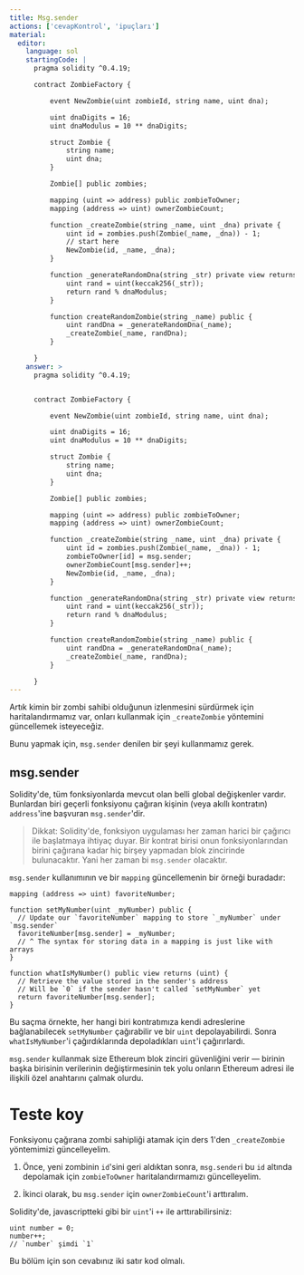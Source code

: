```yaml
---
title: Msg.sender
actions: ['cevapKontrol', 'ipuçları']
material:
  editor:
    language: sol
    startingCode: |
      pragma solidity ^0.4.19;

      contract ZombieFactory {

          event NewZombie(uint zombieId, string name, uint dna);

          uint dnaDigits = 16;
          uint dnaModulus = 10 ** dnaDigits;

          struct Zombie {
              string name;
              uint dna;
          }

          Zombie[] public zombies;

          mapping (uint => address) public zombieToOwner;
          mapping (address => uint) ownerZombieCount;

          function _createZombie(string _name, uint _dna) private {
              uint id = zombies.push(Zombie(_name, _dna)) - 1;
              // start here
              NewZombie(id, _name, _dna);
          }

          function _generateRandomDna(string _str) private view returns (uint) {
              uint rand = uint(keccak256(_str));
              return rand % dnaModulus;
          }

          function createRandomZombie(string _name) public {
              uint randDna = _generateRandomDna(_name);
              _createZombie(_name, randDna);
          }

      }
    answer: >
      pragma solidity ^0.4.19;


      contract ZombieFactory {

          event NewZombie(uint zombieId, string name, uint dna);

          uint dnaDigits = 16;
          uint dnaModulus = 10 ** dnaDigits;

          struct Zombie {
              string name;
              uint dna;
          }

          Zombie[] public zombies;

          mapping (uint => address) public zombieToOwner;
          mapping (address => uint) ownerZombieCount;

          function _createZombie(string _name, uint _dna) private {
              uint id = zombies.push(Zombie(_name, _dna)) - 1;
              zombieToOwner[id] = msg.sender;
              ownerZombieCount[msg.sender]++;
              NewZombie(id, _name, _dna);
          }

          function _generateRandomDna(string _str) private view returns (uint) {
              uint rand = uint(keccak256(_str));
              return rand % dnaModulus;
          }

          function createRandomZombie(string _name) public {
              uint randDna = _generateRandomDna(_name);
              _createZombie(_name, randDna);
          }

      }
---
```


Artık kimin bir zombi sahibi olduğunun izlenmesini sürdürmek için haritalandırmamız var, onları kullanmak için `_createZombie` yöntemini güncellemek isteyeceğiz.

Bunu yapmak için, `msg.sender` denilen bir şeyi kullanmamız gerek.

## msg.sender

Solidity'de, tüm fonksiyonlarda mevcut olan belli global değişkenler vardır. Bunlardan biri geçerli fonksiyonu çağıran kişinin (veya akıllı kontratın) `address`'ine başvuran `msg.sender`'dir. 

> Dikkat: Solidity'de, fonksiyon uygulaması her zaman harici bir çağırıcı ile başlatmaya ihtiyaç duyar. Bir kontrat birisi onun fonksiyonlarından birini çağırana kadar hiç birşey yapmadan blok zincirinde bulunacaktır. Yani her zaman bi `msg.sender` olacaktır.

`msg.sender` kullanımının ve bir `mapping` güncellemenin bir örneği buradadır:

```
mapping (address => uint) favoriteNumber;

function setMyNumber(uint _myNumber) public {
  // Update our `favoriteNumber` mapping to store `_myNumber` under `msg.sender`
  favoriteNumber[msg.sender] = _myNumber;
  // ^ The syntax for storing data in a mapping is just like with arrays
}

function whatIsMyNumber() public view returns (uint) {
  // Retrieve the value stored in the sender's address
  // Will be `0` if the sender hasn't called `setMyNumber` yet
  return favoriteNumber[msg.sender];
}
```
 
Bu saçma örnekte, her hangi biri kontratımıza kendi adreslerine bağlanabilecek `setMyNumber` çağırabilir ve bir `uint` depolayabilirdi. Sonra `whatIsMyNumber`'i çağırdıklarında depoladıkları `uint`'i çağırırlardı. 

`msg.sender` kullanmak size Ethereum blok zinciri güvenliğini verir — birinin başka birisinin verilerinin değiştirmesinin tek yolu onların Ethereum adresi ile ilişkili özel anahtarını çalmak olurdu.

# Teste koy

Fonksiyonu çağırana zombi sahipliği atamak için ders 1'den `_createZombie` yöntemimizi güncelleyelim.

1. Önce, yeni zombinin `id`'sini geri aldıktan sonra, `msg.sender`i bu `id` altında depolamak için `zombieToOwner` haritalandırmamızı güncelleyelim.

2. İkinci olarak, bu `msg.sender` için `ownerZombieCount`'i arttıralım.

Solidity'de, javascriptteki gibi bir `uint`'i `++` ile arttırabilirsiniz:

```
uint number = 0;
number++;
// `number` şimdi `1`
```

Bu bölüm için son cevabınız iki satır kod olmalı.
